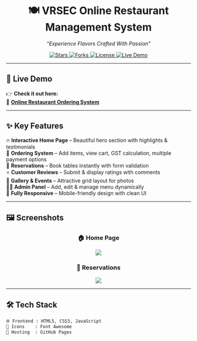 <h1 align="center"> 🍽️ VRSEC Online Restaurant Management System </h1>

<p align="center">
  <i>“Experience Flavors Crafted With Passion”</i>  
</p>

<p align="center">
  <a href="https://github.com/vamshikrishnasiribommala/Online_restaurant-management/stargazers">
    <img src="https://img.shields.io/github/stars/vamshikrishnasiribommala/Online_restaurant-management?style=for-the-badge&color=ff9800" alt="Stars"/>
  </a>
  <a href="https://github.com/vamshikrishnasiribommala/Online_restaurant-management/network/members">
    <img src="https://img.shields.io/github/forks/vamshikrishnasiribommala/Online_restaurant-management?style=for-the-badge&color=4caf50" alt="Forks"/>
  </a>
  <a href="https://github.com/vamshikrishnasiribommala/Online_restaurant-management/blob/main/LICENSE">
    <img src="https://img.shields.io/github/license/vamshikrishnasiribommala/Online_restaurant-management?style=for-the-badge&color=2196f3" alt="License"/>
  </a>
  <a href="https://vamshikrishnasiribommala.github.io/Online_restaurant-management/">
    <img src="https://img.shields.io/badge/🚀-Live%20Demo-orange?style=for-the-badge" alt="Live Demo"/>
  </a>
</p>

---

## 🌟 Live Demo  

👉 **Check it out here:**  
🔗 [**Online Restaurant Ordering System**](https://vamshikrishnasiribommala.github.io/Online_restaurant-management/)  

---

## ✨ Key Features  

🔥 **Interactive Home Page** – Beautiful hero section with highlights & testimonials  
🍔 **Ordering System** – Add items, view cart, GST calculation, multiple payment options  
📅 **Reservations** – Book tables instantly with form validation  
⭐ **Customer Reviews** – Submit & display ratings with comments  
📸 **Gallery & Events** – Attractive grid layout for photos  
👨‍🍳 **Admin Panel** – Add, edit & manage menu dynamically  
📱 **Fully Responsive** – Mobile-friendly design with clean UI  

---

## 🖼️ Screenshots  

<h3 align="center"> 🏠 Home Page </h3>  
<p align="center">
  <img src="https://res.cloudinary.com/dng99s7st/image/upload/v1755701719/ysc2diupgeljqgo7rw7z.png"/>
</p>



<h3 align="center"> 📅 Reservations </h3>  
<p align="center">
  <img src="https://res.cloudinary.com/dng99s7st/image/upload/v1755701714/cteneaabvdgjjjqtqrug.png"/>
</p>

---

## 🛠️ Tech Stack  

```html
🌐 Frontend : HTML5, CSS3, JavaScript  
🎨 Icons    : Font Awesome  
🚀 Hosting  : GitHub Pages  
